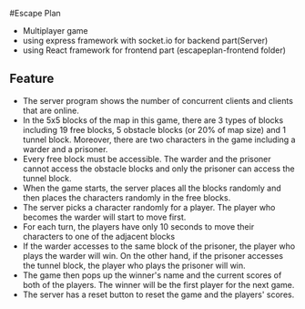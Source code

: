 #Escape Plan 

 - Multiplayer game 
 - using express framework with socket.io for backend part(Server)
 - using React framework for frontend part (escapeplan-frontend folder)
 
 
 ## Feature 

 - The server program shows the number of concurrent clients and clients that are
online.
 -  In the 5x5 blocks of the map in this game, there are 3 types of blocks including 19 free
blocks, 5 obstacle blocks (or 20% of map size) and 1 tunnel block. Moreover, there are
two characters in the game including a warder and a prisoner.
 -  Every free block must be accessible. The warder and the prisoner cannot access the
obstacle blocks and only the prisoner can access the tunnel block.
 -  When the game starts, the server places all the blocks randomly and then places the
characters randomly in the free blocks. 
 -  The server picks a character randomly for a player. The player who becomes the
warder will start to move first.
 -  For each turn, the players have only 10 seconds to move their characters to one of
the adjacent blocks
 -  If the warder accesses to the same block of the prisoner, the player who plays the
warder will win. On the other hand, if the prisoner accesses the tunnel block, the
player who plays the prisoner will win.
 -  The game then pops up the winner's name and the current scores of both of the
players. The winner will be the first player for the next game.
 -  The server has a reset button to reset the game and the players' scores. 


